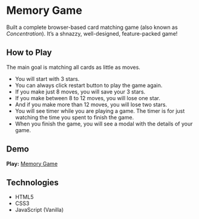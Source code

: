 # Memory Game
Built a complete browser-based card matching game (also known as _Concentration_).
It’s a shnazzy, well-designed, feature-packed game!

## How to Play
The main goal is  matching all cards as little as moves.

 - You will start with 3 stars. 
 - You can always click restart button to play the game again.
 - If you make just 8 moves, you will save your 3 stars.
 - If you make between 8 to 12 moves, you will lose one star.
 - And if you make more than 12 moves, you will lose two stars.
 - You will see timer while you are playing a game. The timer is for just watching the time you spent to finish the game.
 - When you finish the game, you will see a modal with the details of your game.

## Demo
**Play:** [Memory Game](https://anilgunay.com/memory-game/)

## Technologies
* HTML5
* CSS3
* JavaScript (Vanilla)
